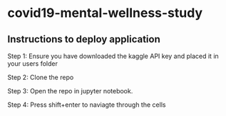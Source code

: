 # covid19-mental-wellness-study

## Instructions to deploy application

Step 1: Ensure you have downloaded the kaggle API key and placed it in your users folder

Step 2: Clone the repo

Step 3: Open the repo in jupyter notebook.

Step 4: Press shift+enter to naviagte through the cells 
